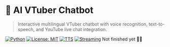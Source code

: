 # 🧠 AI VTuber Chatbot

> Interactive multilingual VTuber chatbot with voice recognition, text-to-speech, and YouTube live chat integration.

[![Python](https://img.shields.io/badge/python-3.8+-blue.svg)](https://www.python.org/)
[![License: MIT](https://img.shields.io/badge/license-MIT-green.svg)](LICENSE)
[![TTS](https://img.shields.io/badge/TTS-VoiceVox%20%7C%20Silero-orange)](#)
[![Streaming](https://img.shields.io/badge/Streaming-YouTube%20%7C)](#)
Not finished yet 🙏🙏
